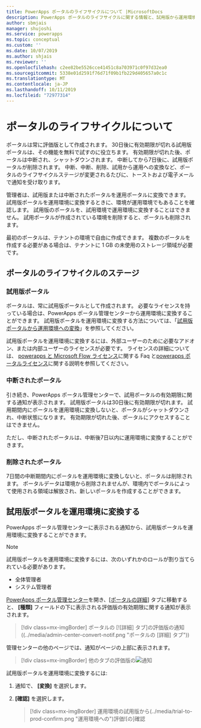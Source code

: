 ```yaml
---
title: PowerApps ポータルのライフサイクルについて |MicrosoftDocs
description: PowerApps ポータルのライフサイクルに関する情報と、試用版から運用環境に変換する方法について説明します。
author: sbmjais
manager: shujoshi
ms.service: powerapps
ms.topic: conceptual
ms.custom: ''
ms.date: 10/07/2019
ms.author: shjais
ms.reviewer: ''
ms.openlocfilehash: c2ee82be5526cce41451c8a703971c0f97d32ea0
ms.sourcegitcommit: 5338e01d2591f76d71f09b1fb229d405657a0c1c
ms.translationtype: MT
ms.contentlocale: ja-JP
ms.lasthandoff: 10/11/2019
ms.locfileid: "72977314"
---
```

# <a name="about-portal-lifecycle"></a>ポータルのライフサイクルについて

ポータルは常に評価版として作成されます。 30日後に有効期限が切れる試用版ポータルは、その機能を無料で試すのに役立ちます。 有効期限が切れた後、ポータルは中断され、シャットダウンされます。 中断してから7日後に、試用版ポータルが削除されます。 中断、中断、削除、試用から運用への変換など、ポータルのライフサイクルステージが変更されるたびに、トーストおよび電子メールで通知を受け取ります。

管理者は、試用版または中断されたポータルを運用ポータルに変換できます。 試用版ポータルを運用環境に変換するときに、環境が運用環境でもあることを確認します。 試用版のポータルを、試用環境で運用環境に変換することはできません。 試用ポータルが作成されている環境を削除すると、ポータルも削除されます。

最初のポータルは、テナントの環境で自由に作成できます。 複数のポータルを作成する必要がある場合は、テナントに 1 GB の未使用のストレージ領域が必要です。

## <a name="stages-in-portal-lifecycle"></a>ポータルのライフサイクルのステージ

### <a name="trial-portal"></a>試用版ポータル

ポータルは、常に試用版ポータルとして作成されます。 必要なライセンスを持っている場合は、PowerApps ポータル管理センターから運用環境に変換することができます。 試用版ポータルを運用環境に変換する方法については、「[試用版ポータルから運用環境への変換](#convert-a-trial-portal-to-production)」を参照してください。

試用版ポータルを運用環境に変換するには、外部ユーザーのために必要なアドオン、または内部ユーザーのライセンスが必要です。 ライセンスの詳細については、 [powerapps と Microsoft Flow ライセンス](https://docs.microsoft.com/en-us/power-platform/admin/powerapps-flow-licensing-faq)に関する Faq と[powerapps ポータルライセンス](https://docs.microsoft.com/en-us/power-platform/admin/powerapps-flow-licensing-faq#can-you-share-more-details-regarding-the-new-powerapps-portals-licensing)に関する説明を参照してください。

### <a name="suspended-portal"></a>中断されたポータル

引き続き、PowerApps ポータル管理センターで、試用ポータルの有効期限に関する通知が表示されます。 試用版ポータルは30日後に有効期限が切れます。 試用期間内にポータルを運用環境に変換しないと、ポータルがシャットダウンされ、中断状態になります。 有効期限が切れた後、ポータルにアクセスすることはできません。

ただし、中断されたポータルは、中断後7日以内に運用環境に変換することができます。 

### <a name="deleted-portal"></a>削除されたポータル

7日間の中断期間内にポータルを運用環境に変換しないと、ポータルは削除されます。 ポータルデータは環境から削除されませんが、環境内でポータルによって使用される領域は解放され、新しいポータルを作成することができます。

## <a name="convert-a-trial-portal-to-production"></a>試用版ポータルを運用環境に変換する

PowerApps ポータル管理センターに表示される通知から、試用版ポータルを運用環境に変換することができます。

> [!NOTE]
> 試用版ポータルを運用環境に変換するには、次のいずれかのロールが割り当てられている必要があります。
> - 全体管理者
> - システム管理者

[PowerApps ポータル管理センター](admin-overview.md)を開き、[[ポータルの詳細](portal-details.md)] タブに移動すると、 **[種類]** フィールドの下に表示される評価版の有効期限に関する通知が表示されます。

> [!div class=mx-imgBorder]
> ポータルの [![詳細] タブ]の評価版の通知 ((../media/admin-center-convert-notif.png "ポータルの [詳細] タブ"))

管理センターの他のページでは、通知がページの上部に表示されます。

> [!div class=mx-imgBorder]
> 他のタブの評価版の![通知](../media/admin-center-convert-notif-all.png "他のタブでの通知")

試用版ポータルを運用環境に変換するには:

1.  通知で、 **[変換]** を選択します。

2.  **[確認]** を選択します。

    > [!div class=mx-imgBorder]
    > 運用環境の試用版から(../media/trial-to-prod-confirm.png "運用環境への")評価![の]確認
